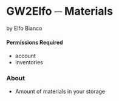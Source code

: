 # GW2Elfo ─ Materials
by Elfo Bianco

#### Permissions Required
* account
* inventories

### About
* Amount of materials in your storage
